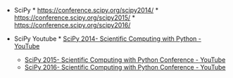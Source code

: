   *   SciPy
    * https://conference.scipy.org/scipy2014/
    * https://conference.scipy.org/scipy2015/
    * https://conference.scipy.org/scipy2016/


* SciPy Youtube
  * [SciPy 2014- Scientific Computing with Python - YouTube](https://www.youtube.com/playlist?list=PLYx7XA2nY5GfuhCvStxgbynFNrxr3VFog) 
  * [SciPy 2015- Scientific Computing with Python Conference - YouTube](https://www.youtube.com/playlist?list=PLYx7XA2nY5Gcpabmu61kKcToLz0FapmHu)  
  * [SciPy 2016- Scientific Computing with Python Conference - YouTube](https://www.youtube.com/playlist?list=PLYx7XA2nY5Gf37zYZMw6OqGFRPjB1jCy6)






